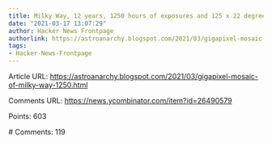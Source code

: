 ```yaml
---
title: Milky Way, 12 years, 1250 hours of exposures and 125 x 22 degrees of sky
date: "2021-03-17 13:07:29"
author: Hacker News Frontpage
authorlink: https://astroanarchy.blogspot.com/2021/03/gigapixel-mosaic-of-milky-way-1250.html
tags:
- Hacker-News-Frontpage
---
```


<p>Article URL: <a href="https://astroanarchy.blogspot.com/2021/03/gigapixel-mosaic-of-milky-way-1250.html">https://astroanarchy.blogspot.com/2021/03/gigapixel-mosaic-of-milky-way-1250.html</a></p>
<p>Comments URL: <a href="https://news.ycombinator.com/item?id=26490579">https://news.ycombinator.com/item?id=26490579</a></p>
<p>Points: 603</p>
<p># Comments: 119</p>
